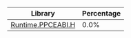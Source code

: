 | Library | Percentage |
| ------------- | ------------- |
| [Runtime.PPCEABI.H](https://github.com/shibbo/RVL_SDK/blob/main/docs/lib/Runtime.PPCEABI.H.md) | 0.0% |
